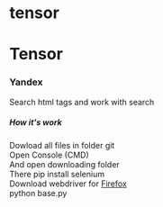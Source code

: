 # tensor
<h1>Tensor</h1>
<h3>Yandex</h3>
<p>Search html tags and work with search </p>
<h5>How it's work</h5>
<p>
  Dowload all files in folder git<br/>
  Open Console (CMD)<br/>
  And open downloading folder<br/>
  There pip install selenium<br/>
  Download webdriver for <a href="https://github.com/mozilla/geckodriver/releases">Firefox</a><br/>
  <a style="text-decoration:none; height: 20px; background-color: #ccc; font-weight:100;">
  <a style="text-decoration:none; ">python base.py</a>
  </a> 
</p>

